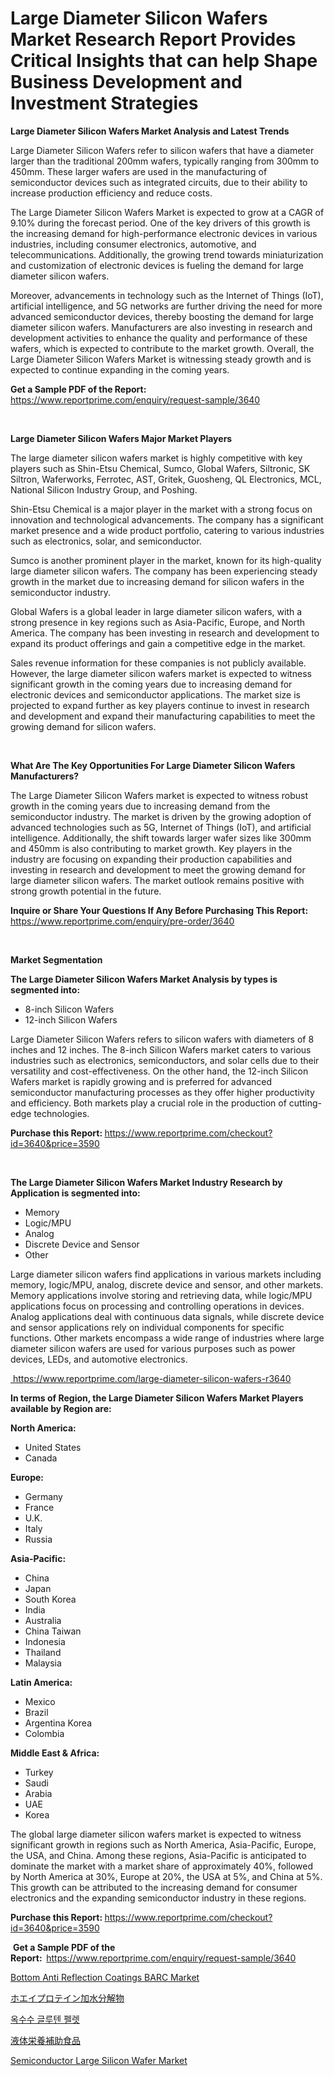 <p><h1>Large Diameter Silicon Wafers Market Research Report Provides Critical Insights that can help Shape Business Development and Investment Strategies</h1></p><p><strong>Large Diameter Silicon Wafers Market Analysis and Latest Trends</strong></p>
<p><p>Large Diameter Silicon Wafers refer to silicon wafers that have a diameter larger than the traditional 200mm wafers, typically ranging from 300mm to 450mm. These larger wafers are used in the manufacturing of semiconductor devices such as integrated circuits, due to their ability to increase production efficiency and reduce costs.</p><p>The Large Diameter Silicon Wafers Market is expected to grow at a CAGR of 9.10% during the forecast period. One of the key drivers of this growth is the increasing demand for high-performance electronic devices in various industries, including consumer electronics, automotive, and telecommunications. Additionally, the growing trend towards miniaturization and customization of electronic devices is fueling the demand for large diameter silicon wafers.</p><p>Moreover, advancements in technology such as the Internet of Things (IoT), artificial intelligence, and 5G networks are further driving the need for more advanced semiconductor devices, thereby boosting the demand for large diameter silicon wafers. Manufacturers are also investing in research and development activities to enhance the quality and performance of these wafers, which is expected to contribute to the market growth. Overall, the Large Diameter Silicon Wafers Market is witnessing steady growth and is expected to continue expanding in the coming years.</p></p>
<p><strong>Get a Sample PDF of the Report:&nbsp;</strong> <a href="https://www.reportprime.com/enquiry/request-sample/3640">https://www.reportprime.com/enquiry/request-sample/3640</a></p>
<p>&nbsp;</p>
<p><strong>Large Diameter Silicon Wafers Major Market Players</strong></p>
<p><p>The large diameter silicon wafers market is highly competitive with key players such as Shin-Etsu Chemical, Sumco, Global Wafers, Siltronic, SK Siltron, Waferworks, Ferrotec, AST, Gritek, Guosheng, QL Electronics, MCL, National Silicon Industry Group, and Poshing. </p><p>Shin-Etsu Chemical is a major player in the market with a strong focus on innovation and technological advancements. The company has a significant market presence and a wide product portfolio, catering to various industries such as electronics, solar, and semiconductor.</p><p>Sumco is another prominent player in the market, known for its high-quality large diameter silicon wafers. The company has been experiencing steady growth in the market due to increasing demand for silicon wafers in the semiconductor industry.</p><p>Global Wafers is a global leader in large diameter silicon wafers, with a strong presence in key regions such as Asia-Pacific, Europe, and North America. The company has been investing in research and development to expand its product offerings and gain a competitive edge in the market.</p><p>Sales revenue information for these companies is not publicly available. However, the large diameter silicon wafers market is expected to witness significant growth in the coming years due to increasing demand for electronic devices and semiconductor applications. The market size is projected to expand further as key players continue to invest in research and development and expand their manufacturing capabilities to meet the growing demand for silicon wafers.</p></p>
<p>&nbsp;</p>
<p><strong>What Are The Key Opportunities For Large Diameter Silicon Wafers Manufacturers?</strong></p>
<p><p>The Large Diameter Silicon Wafers market is expected to witness robust growth in the coming years due to increasing demand from the semiconductor industry. The market is driven by the growing adoption of advanced technologies such as 5G, Internet of Things (IoT), and artificial intelligence. Additionally, the shift towards larger wafer sizes like 300mm and 450mm is also contributing to market growth. Key players in the industry are focusing on expanding their production capabilities and investing in research and development to meet the growing demand for large diameter silicon wafers. The market outlook remains positive with strong growth potential in the future.</p></p>
<p><strong>Inquire or Share Your Questions If Any Before Purchasing This Report:</strong> <a href="https://www.reportprime.com/enquiry/pre-order/3640">https://www.reportprime.com/enquiry/pre-order/3640</a></p>
<p>&nbsp;</p>
<p><strong>Market Segmentation</strong></p>
<p><strong>The Large Diameter Silicon Wafers Market Analysis by types is segmented into:</strong></p>
<p><ul><li>8-inch Silicon Wafers</li><li>12-inch Silicon Wafers</li></ul></p>
<p><p>Large Diameter Silicon Wafers refers to silicon wafers with diameters of 8 inches and 12 inches. The 8-inch Silicon Wafers market caters to various industries such as electronics, semiconductors, and solar cells due to their versatility and cost-effectiveness. On the other hand, the 12-inch Silicon Wafers market is rapidly growing and is preferred for advanced semiconductor manufacturing processes as they offer higher productivity and efficiency. Both markets play a crucial role in the production of cutting-edge technologies.</p></p>
<p><strong>Purchase this Report:&nbsp;</strong><a href="https://www.reportprime.com/checkout?id=3640&price=3590">https://www.reportprime.com/checkout?id=3640&price=3590</a></p>
<p>&nbsp;</p>
<p><strong>The Large Diameter Silicon Wafers Market Industry Research by Application is segmented into:</strong></p>
<p><ul><li>Memory</li><li>Logic/MPU</li><li>Analog</li><li>Discrete Device and Sensor</li><li>Other</li></ul></p>
<p><p>Large diameter silicon wafers find applications in various markets including memory, logic/MPU, analog, discrete device and sensor, and other markets. Memory applications involve storing and retrieving data, while logic/MPU applications focus on processing and controlling operations in devices. Analog applications deal with continuous data signals, while discrete device and sensor applications rely on individual components for specific functions. Other markets encompass a wide range of industries where large diameter silicon wafers are used for various purposes such as power devices, LEDs, and automotive electronics.</p></p>
<p><a href="https://www.reportprime.com/large-diameter-silicon-wafers-r3640">&nbsp;https://www.reportprime.com/large-diameter-silicon-wafers-r3640</a></p>
<p><strong>In terms of Region, the Large Diameter Silicon Wafers Market Players available by Region are:</strong></p>
<p>
    <p> <strong> North America: </strong>
        <ul>
            <li>United States</li>
            <li>Canada</li>
        </ul>
        </p> 
    <p> <strong> Europe: </strong>
        <ul>
            <li>Germany</li>
            <li>France</li>
            <li>U.K.</li>
            <li>Italy</li>
            <li>Russia</li>
        </ul>
        </p> 
    <p> <strong> Asia-Pacific: </strong>
        <ul>
            <li>China</li>
            <li>Japan</li>
            <li>South Korea</li>
            <li>India</li>
            <li>Australia</li>
            <li>China Taiwan</li>
            <li>Indonesia</li>
            <li>Thailand</li>
            <li>Malaysia</li>
        </ul>
        </p> 
    <p> <strong> Latin America: </strong>
        <ul>
            <li>Mexico</li>
            <li>Brazil</li>
            <li>Argentina Korea</li>
            <li>Colombia</li>
        </ul>
        </p> 
    <p> <strong> Middle East & Africa: </strong>
        <ul>
            <li>Turkey</li>
            <li>Saudi</li>
            <li>Arabia</li>
            <li>UAE</li>
            <li>Korea</li>
        </ul>
    </p>
    </p>
<p><p>The global large diameter silicon wafers market is expected to witness significant growth in regions such as North America, Asia-Pacific, Europe, the USA, and China. Among these regions, Asia-Pacific is anticipated to dominate the market with a market share of approximately 40%, followed by North America at 30%, Europe at 20%, the USA at 5%, and China at 5%. This growth can be attributed to the increasing demand for consumer electronics and the expanding semiconductor industry in these regions.</p></p>
<p><strong>Purchase this Report: </strong><a href="https://www.reportprime.com/checkout?id=3640&price=3590">https://www.reportprime.com/checkout?id=3640&price=3590</a></p>
<p>&nbsp;<strong>Get a Sample PDF of the Report:&nbsp;&nbsp;</strong><a href="https://www.reportprime.com/enquiry/request-sample/3640">https://www.reportprime.com/enquiry/request-sample/3640</a></p>
<p><strong></strong></p>
<p><p><a href="https://github.com/marthawweekle/Market-Research-Report-List-1/blob/main/bottom-anti-reflection-coatings-barc-market.md">Bottom Anti Reflection Coatings BARC Market</a></p><p><a href="https://github.com/GiovaniLeannon/Market-Research-Report-List-1/blob/main/379376977816.md">ホエイプロテイン加水分解物</a></p><p><a href="https://medium.com/@jesseperry626/%EC%98%A5%EC%88%98%EC%88%98-%EA%B8%80%EB%A3%A8%ED%85%90-%ED%8E%A0%EB%A6%BF-%EC%8B%9C%EC%9E%A5-%EC%A0%84%EB%A7%9D-%EC%8B%9C%EC%9E%A5-%EB%8F%99%ED%96%A5-%EC%84%B1%EC%9E%A5-2024%EB%85%84%EB%B6%80%ED%84%B0-2031%EB%85%84%EA%B9%8C%EC%A7%80-%EC%98%88%EC%B8%A1-f684c10ce0a0">옥수수 글루텐 펠렛</a></p><p><a href="https://github.com/SkylarDaniel70/Market-Research-Report-List-1/blob/main/546520777815.md">液体栄養補助食品</a></p><p><a href="https://github.com/HenrietteMills1/Market-Research-Report-List-1/blob/main/semiconductor-large-silicon-wafer-market.md">Semiconductor Large Silicon Wafer Market</a></p></p>